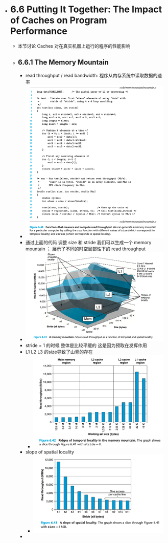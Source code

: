 - # 6.6 Putting It Together: The Impact of Caches on Program Performance  
	- 本节讨论 Caches 对在真实机器上运行的程序的性能影响  
	- ## 6.6.1 The Memory Mountain  
		- read throughput / read bandwidth: 程序从内存系统中读取数据的速率  
		- ![](2023-05-04-12-36-40.png)
		- 通过上面的代码 调整 size 和 stride 我们可以生成一个 memory mountain ； 展示了不同的时空局部性下的 read throughput  
		- ![](2023-05-04-12-36-51.png)
		- stride = 1 的时候 整体是比较平缓的 这是因为预取在发挥作用  
		- L1 L2 L3 的size导致了山脊的存在  
			- ![](2023-05-04-12-36-58.png)
		- slope of spatial locality  
			- ![](2023-05-04-12-37-07.png)
		-  